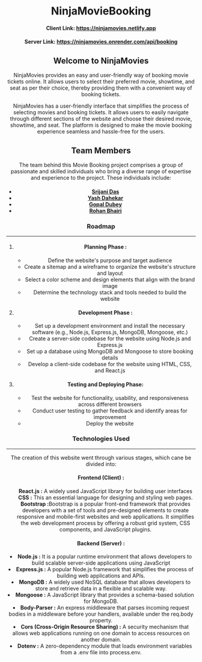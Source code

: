 <html>
  <body>
    <header>
      <h1>NinjaMovieBooking</h1>
      <h4>Client Link: <a href="https://ninjamovies.netlify.app">https://ninjamovies.netlify.app</a>
      <h4>Server Link: <a href="https://ninjamovies.onrender.com/api/booking">https://ninjamovies.onrender.com/api/booking</a>
      </h4>
      <h2>Welcome to NinjaMovies</h2>
      <p>NinjaMovies provides an easy and user-friendly way of booking movie tickets online. It allows users to select
        their preferred movie, showtime, and seat as per their choice, thereby providing them with a convenient way
        of booking tickets.</p>
      <p>NinjaMovies has a user-friendly interface that simplifies the process of selecting movies and booking
        tickets. It allows users to easily navigate through different sections of the website and choose their
        desired movie, showtime, and seat. The platform is designed to make the movie booking experience seamless
        and hassle-free for the users.</p>
      <h2>Team Members</h2>
      <p>The team behind this Movie Booking project comprises a group of passionate and skilled individuals who bring
        a diverse range of expertise and experience to the project. These individuals include:</p>
      <h4>
        <ul>
          <li><a href="https://github.com/SrijaniDas1308">Srijani Das</a></li>
          <li><a href="https://github.com/yashdahekar">Yash Dahekar</a></li>
          <li><a href="https://github.com/dubey123459">Gopal Dubey</a></li>
          <li><a href="https://github.com/RohanBhairi02">Rohan Bhairi</a></li>
        </ul>
      </h4>
      <h3>Roadmap</h3>
      <hr>
      <ol>
        <li>
          <h4>Planning Phase : </h4>
        </li>
        <ul>
          <li>Define the website's purpose and target audience</li>
          <li>Create a sitemap and a wireframe to organize the website's structure and layout</li>
          <li>Select a color scheme and design elements that align with the brand image</li>
          <li>Determine the technology stack and tools needed to build the website</li>
        </ul>
        <li>
          <h4>Development Phase : </h4>
        </li>
        <ul>
          <li>Set up a development environment and install the necessary software (e.g., Node.js, Express.js, MongoDB,
            Mongoose, etc.)</li>
          <li>Create a server-side codebase for the website using Node.js and Express.js</li>
          <li>Set up a database using MongoDB and Mongoose to store booking details</li>
          <li>Develop a client-side codebase for the website using HTML, CSS, and React.js</li>
        </ul>
        <li>
          <h4>Testing and Deploying Phase:</h4>
        </li>
        <ul>
          <li>Test the website for functionality, usability, and responsiveness across different browsers</li>
          <li>Conduct user testing to gather feedback and identify areas for improvement</li>
          <li>Deploy the website</li>
        </ul>
      </ol>
      <h3>Technologies Used</h3>
      <hr>
      <p>The creation of this website went through various stages, which cane be divided into:</p>
      <h4>Frontend (Client) :</h4>
      <ul style="list-style-type: none;">
        <li><b>React.js :</b> A widely used JavaScript library for building user interfaces</li>
        <li><b>CSS :</b> This an essential language for designing and styling web pages.</li>
        <li><b>Bootstrap :</b>Bootstrap is a popular front-end framework that provides developers with a set of
          tools and pre-designed elements to create responsive and mobile-first websites and web applications. It
          simplifies the web development process by offering a robust grid system, CSS components, and JavaScript
          plugins.</li>
      </ul>
      <h4>Backend (Server) :</h4>
      <li><b>Node.js :</b> It is a popular runtime environment that allows developers to build scalable server-side
        applications using JavaScript</li>
      <li><b>Express.js :</b> A popular Node.js framework that simplifies the process of building web applications and
        APIs.</li>
      <li><b>MongoDB :</b> A widely used NoSQL database that allows developers to store and retrieve data in a
        flexible and scalable way.</li>
      <li><b>Mongoose :</b> A JavaScript library that provides a schema-based solution for MongoDB.</li>
      <li><b>Body-Parser :</b> An express middleware that parses incoming request bodies in a middleware before your
        handlers, available under the req.body property.</li>
      <li><b>Cors (Cross-Origin Resource Sharing) :</b> A security mechanism that allows web applications running on
        one domain to access resources on another domain.</li>
      <li><b>Dotenv :</b> A zero-dependency module that loads environment variables from a .env file into process.env.
      </li>
  </body>
</html>
